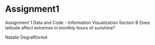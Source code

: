 # Assignment1
Assignment 1 Data and Code - Information Visualization Section B
Does latitude affect extremes in monthly hours of sunshine?

Natalie Degraffinried